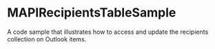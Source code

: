 # MAPIRecipientsTableSample
A code sample that illustrates how to access and update the recipients collection on Outlook items. 
